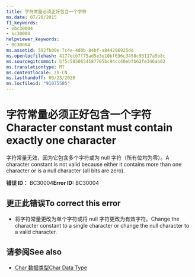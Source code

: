 ```yaml
---
title: 字符常量必须正好包含一个字符
ms.date: 07/20/2015
f1_keywords:
- vbc30004
- bc30004
helpviewer_keywords:
- BC30004
ms.assetid: 592fb00e-7c4a-4d0b-84bf-a844296925dd
ms.openlocfilehash: 4177ecb7f75ad5e3e10bf696c3458c93117a5b8c
ms.sourcegitcommit: bf5c5850654187705bc94cc40ebfb62fe346ab02
ms.translationtype: MT
ms.contentlocale: zh-CN
ms.lasthandoff: 09/23/2020
ms.locfileid: "91075585"
---
```

# <a name="character-constant-must-contain-exactly-one-character"></a><span data-ttu-id="1323e-102">字符常量必须正好包含一个字符</span><span class="sxs-lookup"><span data-stu-id="1323e-102">Character constant must contain exactly one character</span></span>

<span data-ttu-id="1323e-103">字符常量无效，因为它包含多个字符或为 null 字符（所有位均为零）。</span><span class="sxs-lookup"><span data-stu-id="1323e-103">A character constant is not valid because either it contains more than one character or is a null character (all bits are zero).</span></span>  
  
 <span data-ttu-id="1323e-104">**错误 ID：** BC30004</span><span class="sxs-lookup"><span data-stu-id="1323e-104">**Error ID:** BC30004</span></span>  
  
## <a name="to-correct-this-error"></a><span data-ttu-id="1323e-105">更正此错误</span><span class="sxs-lookup"><span data-stu-id="1323e-105">To correct this error</span></span>  
  
- <span data-ttu-id="1323e-106">将字符常量更改为单个字符或将 null 字符更改为有效字符。</span><span class="sxs-lookup"><span data-stu-id="1323e-106">Change the character constant to a single character or change the null character to a valid character.</span></span>  
  
## <a name="see-also"></a><span data-ttu-id="1323e-107">请参阅</span><span class="sxs-lookup"><span data-stu-id="1323e-107">See also</span></span>

- [<span data-ttu-id="1323e-108">Char 数据类型</span><span class="sxs-lookup"><span data-stu-id="1323e-108">Char Data Type</span></span>](../language-reference/data-types/char-data-type.md)
